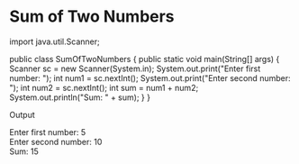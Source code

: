 # Sum of Two Numbers

import java.util.Scanner;

public class SumOfTwoNumbers {
    public static void main(String[] args) {
        Scanner sc = new Scanner(System.in);
        System.out.print("Enter first number: ");
        int num1 = sc.nextInt();
        System.out.print("Enter second number: ");
        int num2 = sc.nextInt();
        int sum = num1 + num2;
        System.out.println("Sum: " + sum);
    }
}

Output

Enter first number: 5  
Enter second number: 10  
Sum: 15
